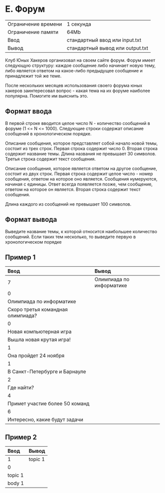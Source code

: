 # E. Форум

|                     |                                  |
| ------------------- | -------------------------------- |
| Ограничение времени | 1 секунда                        |
| Ограничение памяти  | 64Mb                             |
| Ввод                | стандартный ввод или input.txt   |
| Вывод               | стандартный вывод или output.txt |

Клуб Юных Хакеров организовал на своем сайте форум. Форум имеет следующую структуру: каждое сообщение либо начинает новую тему, либо является ответом на какое-либо предыдущее сообщение и принадлежит той же теме.

После нескольких месяцев использования своего форума юных хакеров заинтересовал вопрос - какая тема на их форуме наиболее популярна. Помогите им выяснить это.

## Формат ввода

В первой строке вводится целое число N - количество сообщений в форуме (1 <= N <= 1000). Следующие строки содержат описание сообщений в хронологическом порядке.

Описание сообщения, которое представляет собой начало новой темы, состоит из трех строк. Первая строка содержит число 0. Вторая строка содержит название темы. Длина названия не превышает 30 символов. Третья строка содержит текст сообщения.

Описание сообщения, которое является ответом на другое сообщение, состоит из двух строк. Первая строка содержит целое число - номер сообщения, ответом на которое оно является. Сообщения нумеруются, начиная с единицы. Ответ всегда появляется позже, чем сообщение, ответом на которое он является. Вторая строка содержит текст сообщения.

Длина каждого из сообщений не превышает 100 символов.

## Формат вывода

Выведите название темы, к которой относится наибольшее количество сообщений. Если таких тем несколько, то выведите первую в хронологическом порядке

## Пример 1

| Ввод                              | Вывод                    |
| :-------------------------------- | :----------------------- |
| 7                                 | Олимпиада по информатике |
| 0                                 |                          |
| Олимпиада по информатике          |                          |
| Скоро третья командная олимпиада? |                          |
| 0                                 |                          |
| Новая компьютерная игра           |                          |
| Вышла новая крутая игра!          |                          |
| 1                                 |                          |
| Она пройдет 24 ноября             |                          |
| 1                                 |                          |
| В Санкт-Петербурге и Барнауле     |                          |
| 2                                 |                          |
| Где найти?                        |                          |
| 4                                 |                          |
| Примет участие более 50 команд    |                          |
| 6                                 |                          |
| Интересно, какие будут задачи     |                          |

## Пример 2

| Ввод    | Вывод   |
| :------ | :------ |
| 1       | topic 1 |
| 0       |         |
| topic 1 |         |
| body 1  |         |
